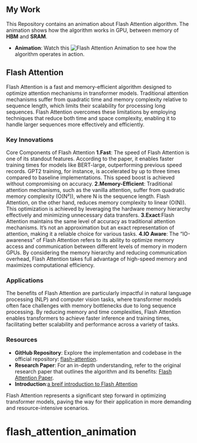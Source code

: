 ## My Work
This Repository contains an animation about Flash Attention algorithm. The animation shows how the algorithm works in GPU, between memory of **HBM** and **SRAM**.
- **Animation**: Watch this ![Flash Attention Animation](./flash_attention.gif) to see how the algorithm operates in action.

## Flash Attention

Flash Attention is a fast and memory-efficient algorithm designed to optimize attention mechanisms in transformer models. Traditional attention mechanisms suffer from quadratic time and memory complexity relative to sequence length, which limits their scalability for processing long sequences. Flash Attention overcomes these limitations by employing techniques that reduce both time and space complexity, enabling it to handle larger sequences more effectively and efficiently.

### Key Innovations

Core Components of Flash Attention
**1.Fast**: The speed of Flash Attention is one of its standout features. According to the paper, it enables faster training times for models like BERT-large, outperforming previous speed records. GPT2 training, for instance, is accelerated by up to three times compared to baseline implementations. This speed boost is achieved without compromising on accuracy.
**2.Memory-Efficient**: Traditional attention mechanisms, such as the vanilla attention, suffer from quadratic memory complexity (O(N²)), where N is the sequence length. Flash Attention, on the other hand, reduces memory complexity to linear (O(N)). This optimization is achieved by leveraging the hardware memory hierarchy effectively and minimizing unnecessary data transfers.
**3.Exact**:Flash Attention maintains the same level of accuracy as traditional attention mechanisms. It’s not an approximation but an exact representation of attention, making it a reliable choice for various tasks.
**4.IO Aware**: The “IO-awareness” of Flash Attention refers to its ability to optimize memory access and communication between different levels of memory in modern GPUs. By considering the memory hierarchy and reducing communication overhead, Flash Attention takes full advantage of high-speed memory and maximizes computational efficiency.


### Applications

The benefits of Flash Attention are particularly impactful in natural language processing (NLP) and computer vision tasks, where transformer models often face challenges with memory bottlenecks due to long sequence processing. By reducing memory and time complexities, Flash Attention enables transformers to achieve faster inference and training times, facilitating better scalability and performance across a variety of tasks.

### Resources

- **GitHub Repository**: Explore the implementation and codebase in the official repository: [flash-attention](https://github.com/Dao-AILab/flash-attention).
- **Research Paper**: For an in-depth understanding, refer to the original research paper that outlines the algorithm and its benefits: [Flash Attention Paper](https://arxiv.org/abs/2205.14135).
- **Introduction**:[a breif introduction to Flash Attention](https://medium.com/@sthanikamsanthosh1994/introduction-to-flash-attention-a-breakthrough-in-efficient-attention-mechanism-3eb47e8962c3)

Flash Attention represents a significant step forward in optimizing transformer models, paving the way for their application in more demanding and resource-intensive scenarios.
# flash_attention_animation
